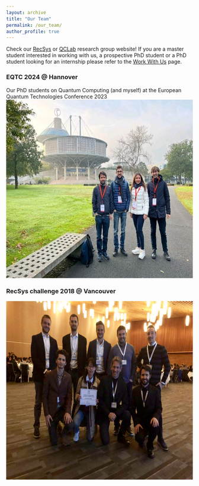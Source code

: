 ```yaml
---
layout: archive
title: "Our Team"
permalink: /our_team/
author_profile: true
---
```



Check our <a href="http://recsys.deib.polimi.it" target="_blank">RecSys</a> or <a href="https://www.quantum.polimi.it/" target="_blank">QCLab</a> research group website!
If you are a master student interested in working with us, a prospective PhD student or a PhD student looking for an internship please refer to the <a href="http://recsys.deib.polimi.it/student-faq-work-with-us/" target="_blank">Work With Us</a> page.


### EQTC 2024 @ Hannover
Our PhD students on Quantum Computing (and myself) at the European Quantum Technologies Conference 2023
<img src="https://raw.githubusercontent.com/MaurizioFD/MaurizioFD.github.io/master/images/EQTC_2024.jpg" width="640" height="480" alt="Our team at the at the European Quantum Technologies Conference 2023">


### RecSys challenge 2018 @ Vancouver

<img src="https://raw.githubusercontent.com/MaurizioFD/MaurizioFD.github.io/master/images/RecSys-2018-Vancouver-Premiazione.jpg" width="640" height="480" alt="Our team at the RecSys challenge 2018">
